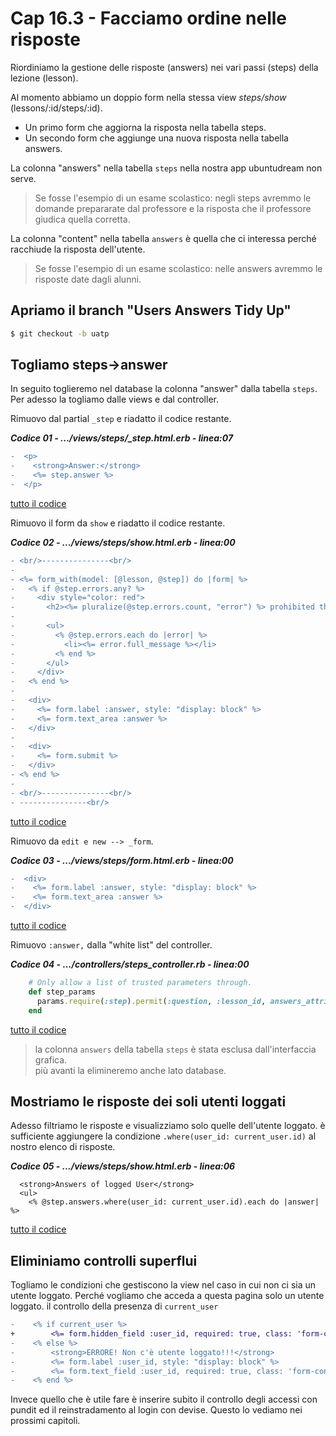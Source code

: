 # <a name="top"></a> Cap 16.3 - Facciamo ordine nelle risposte

Riordiniamo la gestione delle risposte (answers) nei vari passi (steps) della lezione (lesson).

Al momento abbiamo un doppio form nella stessa view *steps/show* (lessons/:id/steps/:id).

- Un primo form che aggiorna la risposta nella tabella steps.
- Un secondo form che aggiunge una nuova risposta nella tabella answers.

La colonna "answers" nella tabella `steps` nella nostra app ubuntudream non serve.

> Se fosse l'esempio di un esame scolastico: negli steps avremmo le domande prepararate dal professore e la risposta che il professore giudica quella corretta.

La colonna "content" nella tabella `answers` è quella che ci interessa perché racchiude la risposta dell'utente.

> Se fosse l'esempio di un esame scolastico: nelle answers avremmo le risposte date dagli alunni.



## Apriamo il branch "Users Answers Tidy Up"

```bash
$ git checkout -b uatp
```



## Togliamo steps->answer

In seguito toglieremo nel database la colonna "answer" dalla tabella `steps`.
Per adesso la togliamo dalle views e dal controller.

Rimuovo dal partial `_step` e riadatto il codice restante.

***Codice 01 - .../views/steps/_step.html.erb - linea:07***

```diff
-  <p>
-    <strong>Answer:</strong>
-    <%= step.answer %>
-  </p>
```

[tutto il codice](https://github.com/flaviobordonidev/leanpubabrandnewcms/blob/master/ubuntudream/16-steps-answers/03_01-views-steps-_step.html.erb)


Rimuovo il form da `show` e riadatto il codice restante.

***Codice 02 - .../views/steps/show.html.erb - linea:00***

```diff
- <br/>---------------<br/>
- 
- <%= form_with(model: [@lesson, @step]) do |form| %>
-   <% if @step.errors.any? %>
-     <div style="color: red">
-       <h2><%= pluralize(@step.errors.count, "error") %> prohibited this step from being saved:</h2>
- 
-       <ul>
-         <% @step.errors.each do |error| %>
-           <li><%= error.full_message %></li>
-         <% end %>
-       </ul>
-     </div>
-   <% end %>
- 
-   <div>
-     <%= form.label :answer, style: "display: block" %>
-     <%= form.text_area :answer %>
-   </div>
- 
-   <div>
-     <%= form.submit %>
-   </div>
- <% end %>
- 
- <br/>---------------<br/>
- ---------------<br/>
```

[tutto il codice](https://github.com/flaviobordonidev/leanpubabrandnewcms/blob/master/ubuntudream/16-steps-answers/03_02-views-steps-show.html.erb)


Rimuovo da `edit e new --> _form`.

***Codice 03 - .../views/steps/_form_.html.erb - linea:00***

```diff
-  <div>
-    <%= form.label :answer, style: "display: block" %>
-    <%= form.text_area :answer %>
-  </div>
```

[tutto il codice](https://github.com/flaviobordonidev/leanpubabrandnewcms/blob/master/ubuntudream/16-steps-answers/03_02-views-steps-show.html.erb)


Rimuovo `:answer,` dalla "white list" del controller.

***Codice 04 - .../controllers/steps_controller.rb - linea:00***

```ruby
    # Only allow a list of trusted parameters through.
    def step_params
      params.require(:step).permit(:question, :lesson_id, answers_attributes: [:_destroy, :id, :content, :user_id])
    end
```

[tutto il codice](https://github.com/flaviobordonidev/leanpubabrandnewcms/blob/master/ubuntudream/16-steps-answers/03_02-views-steps-show.html.erb)

> la colonna `answers` della tabella `steps` è stata esclusa dall'interfaccia grafica. <br/>
> più avanti la elimineremo anche lato database.



## Mostriamo le risposte dei soli utenti loggati

Adesso filtriamo le risposte e visualizziamo solo quelle dell'utente loggato.
è sufficiente aggiungere la condizione `.where(user_id: current_user.id)` al nostro elenco di risposte.

***Codice 05 - .../views/steps/show.html.erb - linea:06***

```html+erb
  <strong>Answers of logged User</strong>
  <ul>
    <% @step.answers.where(user_id: current_user.id).each do |answer| %>
```

[tutto il codice](https://github.com/flaviobordonidev/leanpubabrandnewcms/blob/master/ubuntudream/16-steps-answers/03_05-views-steps-show.html.erb)




## Eliminiamo controlli superflui

Togliamo le condizioni che gestiscono la view nel caso in cui non ci sia un utente loggato.
Perché vogliamo che acceda a questa pagina solo un utente loggato.
il controllo della presenza di `current_user`

```diff
-    <% if current_user %>
+        <%= form.hidden_field :user_id, required: true, class: 'form-control', value:current_user.id  %>
-    <% else %>
-        <strong>ERRORE! Non c'è utente loggato!!!</strong>
-        <%= form.label :user_id, style: "display: block" %>
-        <%= form.text_field :user_id, required: true, class: 'form-control', value:1 %>
-    <% end %>
```

Invece quello che è utile fare è inserire subito il controllo degli accessi con pundit ed il reinstradamento al login con devise.
Questo lo vediamo nei prossimi capitoli.


